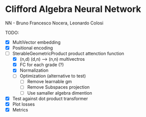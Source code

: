 # Clifford Algebra Neural Network
NN - Bruno Francesco Nocera, Leonardo Colosi


TODO:
- [X] MultiVector embedding
- [X] Positional encoding
- [ ] SterableGeometricProduct product attenction function
  - [X] (n,d) (d,n) --> (n,n) multivectros
  - [X] FC for each grade (?)
  - [X] Normalization
  - [ ] Optimization (alternative to test)
    - [ ] Remove learnable gm
    - [ ] Remove Subspaces projection
    - [ ] Use samaller algebra dimention
- [X] Test against dot product transformer
- [X] Plot losses 
- [X] Metrics
